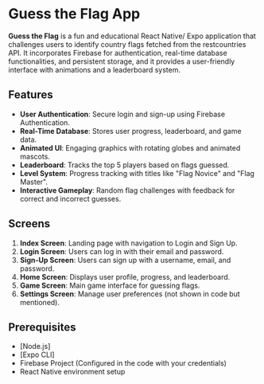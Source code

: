 # Guess the Flag App

**Guess the Flag** 
is a fun and educational React Native/ Expo application that challenges users to identify country flags fetched from the restcountries API. 
It incorporates Firebase for authentication, real-time database functionalities, and persistent storage, and it provides a user-friendly 
interface with animations and a leaderboard system.

## Features

- **User Authentication**: Secure login and sign-up using Firebase Authentication.
- **Real-Time Database**: Stores user progress, leaderboard, and game data.
- **Animated UI**: Engaging graphics with rotating globes and animated mascots.
- **Leaderboard**: Tracks the top 5 players based on flags guessed.
- **Level System**: Progress tracking with titles like "Flag Novice" and "Flag Master".
- **Interactive Gameplay**: Random flag challenges with feedback for correct and incorrect guesses.


## Screens

1. **Index Screen**: Landing page with navigation to Login and Sign Up.
2. **Login Screen**: Users can log in with their email and password.
3. **Sign-Up Screen**: Users can sign up with a username, email, and password.
4. **Home Screen**: Displays user profile, progress, and leaderboard.
5. **Game Screen**: Main game interface for guessing flags.
6. **Settings Screen**: Manage user preferences (not shown in code but mentioned).

## Prerequisites

- [Node.js]
- [Expo CLI]
- Firebase Project (Configured in the code with your credentials)
- React Native environment setup 




